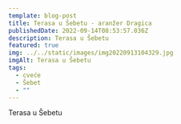```yaml
---
template: blog-post
title: Terasa u Šebetu - aranžer Dragica
publishedDate: 2022-09-14T08:53:57.036Z
description: Terasa u Šebetu
featured: true
img: ../../static/images/img20220913104329.jpg
imgAlt: Terasa u Šebetu
tags:
  - cveće
  - Šebet
  - ""
---
```

Terasa u Šebetu